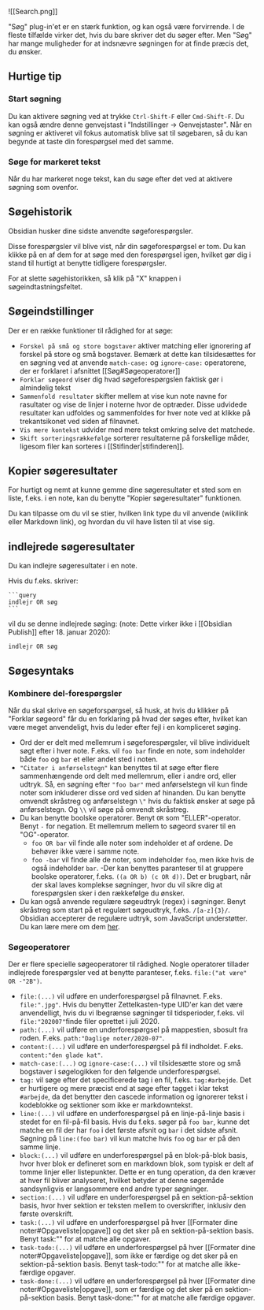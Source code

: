 ![[Search.png]]

"Søg" plug-in'et er en stærk funktion, og kan også være forvirrende.
I de fleste tilfælde virker det, hvis du bare skriver det du søger efter.
Men "Søg" har mange muligheder for at indsnævre søgningen for at finde præcis det, du ønsker.

## Hurtige tip

### Start søgning

Du kan aktivere søgning ved at trykke `Ctrl-Shift-F` eller `Cmd-Shift-F`. Du kan også ændre denne genvejstast i "Indstillinger -> Genvejstaster". Når en søgning er aktiveret vil fokus automatisk blive sat til søgebaren, så du kan begynde at taste din forespørgsel med det samme.

### Søge for markeret tekst

Når du har markeret noge tekst, kan du søge efter det ved at aktivere søgning som ovenfor.

## Søgehistorik

Obsidian husker dine sidste anvendte søgeforespørgsler.

Disse forespørgsler vil blive vist, når din søgeforespørgsel er tom. Du kan klikke på en af dem for at søge med den forespørgsel igen, hvilket gør dig i stand til hurtigt at benytte tidligere forespørgsler.

For at slette søgehistorikken, så klik på "X" knappen i søgeindtastningsfeltet.

## Søgeindstillinger

Der er en række funktioner til rådighed for at søge:

- `Forskel på små og store bogstaver` aktiver matching eller ignorering af forskel på store og små bogstaver. Bemærk at dette kan tilsidesættes for en søgning ved at anvende `match-case:` og `ignore-case:` operatorene, der er forklaret i afsnittet [[Søg#Søgeoperatorer]]
- `Forklar søgeord` viser dig hvad søgeforespørgslen faktisk gør i almindelig tekst
- `Sammenfold resultater` skifter mellem at vise kun note navne for rasultater og vise de linjer i noterne hvor de optræder. Disse udvidede resultater kan udfoldes og sammenfoldes for hver note ved at klikke på trekantsikonet ved siden af filnavnet.
- `Vis mere kontekst` udvider med mere tekst omkring selve det matchede.
- `Skift sorteringsrækkefølge` sorterer resultaterne på forskellige måder, ligesom filer kan sorteres i [[Stifinder|stifinderen]].

## Kopier søgeresultater

For hurtigt og nemt at kunne gemme dine søgeresultater et sted som en liste, f.eks. i en note, kan du benytte "Kopier søgeresultater" funktionen.

Du kan tilpasse om du vil se stier, hvilken link type du vil anvende (wikilink eller Markdown link), og hvordan du vil have listen til at vise sig.

## indlejrede søgeresultater

Du kan indlejre søgeresultater i en note.

Hvis du f.eks. skriver:

<pre><code>```query
indlejr OR søg
```</code></pre>

vil du se denne indlejrede søging: (note: Dette virker ikke i [[Obsidian Publish]] efter 18. januar 2020):

```query
indlejr OR søg
```

## Søgesyntaks

### Kombinere del-forespørgsler

Når du skal skrive en søgeforspørgsel, så husk, at hvis du klikker på "Forklar søgeord" får du en forklaring på hvad der søges efter, hvilket kan være meget anvendeligt, hvis du leder efter fejl i en kompliceret søging.

- Ord der er delt med mellemrum i søgeforespørgsler, vil blive individuelt søgt efter i hver note. F.eks. vil `foo bar` finde en note, som indeholder både `foo` og `bar` et eller andet sted i noten.
- `"Citater i anførselstegn"` kan benyttes til at søge efter flere sammenhængende ord delt med mellemrum, eller i andre ord, eller udtryk. Så, en søgning efter `"foo bar"` med anførselstegn vil kun finde noter som inkluderer disse ord ved siden af hinanden. Du kan benytte omvendt skråstreg og anførselstegn `\"` hvis du faktisk ønsker at søge på anførselstegn. Og `\\` vil søge på omvendt skråstreg.
- Du kan benytte boolske operatorer. Benyt `OR` som "ELLER"-operator. Benyt `-` for negation. Et mellemrum mellem to søgeord svarer til en "OG"-operator.
	- `foo OR bar` vil finde alle noter som indeholder et af ordene. De behøver ikke være i samme note.
	- `foo -bar` vil finde alle de noter, som indeholder `foo`, men ikke hvis de også indeholder `bar`.
-Der kan benyttes paranteser til at gruppere boolske operatorer, f.eks. `((a OR b) (c OR d))`. Det er brugbart, når der skal laves komplekse søgninger, hvor du vil sikre dig at forespørgslen sker i den rækkefølge du ønsker.
- Du kan også anvende regulære søgeudtryk (regex) i søgninger. Benyt skråstreg som start på et regulært søgeudtryk, f.eks. `/[a-z]{3}/`. Obsidian accepterer de regulære udtryk, som JavaScript understøtter. Du kan lære mere om dem [her](https://developer.mozilla.org/en-US/docs/Web/JavaScript/Guide/Regular\_Expressions).

### Søgeoperatorer

Der er flere specielle søgeoperatorer til rådighed. Nogle operatorer tillader indlejrede forespørgsler ved at benytte paranteser, f.eks. `file:("at være" OR -"2B")`.

- `file:(...)`  vil udføre en underforespørgsel på filnavnet. F.eks. `file:".jpg"`. Hvis du benytter Zettelkasten-type UID'er kan det være anvendelligt, hvis du vi lbegrænse søgninger til tidsperioder, f.eks. vil `file:"202007"`finde filer oprettet i juli 2020.
- `path:(...)` vil udføre en underforespørgsel på mappestien, sbosult fra roden. F.eks. `path:"Daglige noter/2020-07"`.
- `content:(...)`  vil udføre en underforespørgsel på fil indholdet. F.eks. `content:"den glade kat"`.
- `match-case:(...)` og `ignore-case:(...)` vil tilsidesætte store og små bogstaver i søgelogikken for den følgende underforespørgsel.
- `tag:`  vil søge efter det specificerede tag i en fil, f.eks. `tag:#arbejde`. Det er hurtigere og mere præcist end at søge efter tagget i klar tekst `#arbejde`, da det benytter den cascede information og ignorerer tekst i kodeblokke og sektioner som ikke er markdowntekst.
- `line:(...)`  vil udføre en underforespørgsel på en linje-på-linje basis i stedet for en fil-på-fil basis. Hvis du f.eks. søger på `foo bar`, kunne det matche en fil der har `foo` i det første afsnit og `bar` i det sidste afsnit. Søgning på `line:(foo bar)` vil kun matche hvis `foo` og `bar` er på den samme linje.
- `block:(...)`  vil udføre en underforespørgsel på en blok-på-blok basis, hvor hver blok er defineret som en markdown blok, som typisk er delt af tomme linjer eller listepunkter. Dette er en tung operation, da den kræver at hver fil bliver analyseret, hvilket betyder at denne søgemåde sandsynligvis er langsommere end andre typer søgninger.
- `section:(...)` vil udføre en underforespørgsel på en sektion-på-sektion basis, hvor hver sektion er teksten mellem to overskrifter, inklusiv den første overskrift.
- `task:(...)` vil udføre en underforespørgsel på hver [[Formater dine noter#Opgaveliste|opgave]] og det sker på en sektion-på-sektion basis. Benyt task:"" for at matche alle opgaver.
- `task-todo:(...)` vil udføre en underforespørgsel på hver [[Formater dine noter#Opgaveliste|opgave]], som ikke er færdige og det sker på en sektion-på-sektion basis. Benyt task-todo:"" for at matche alle ikke-færdige opgaver.
- `task-done:(...)` vil udføre en underforespørgsel på hver [[Formater dine noter#Opgaveliste|opgave]], som er færdige og det sker på en sektion-på-sektion basis. Benyt task-done:"" for at matche alle færdige opgaver.

